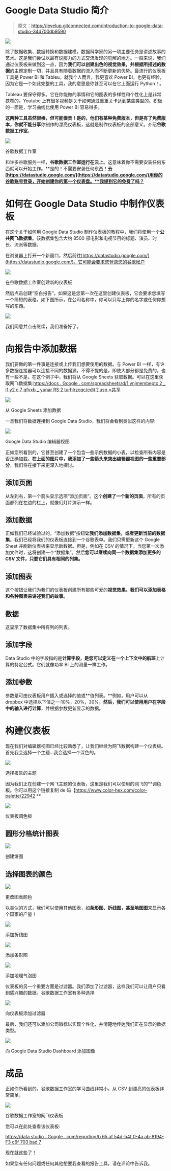 # Google Data Studio 简介

> 原文：<https://levelup.gitconnected.com/introduction-to-google-data-studio-34d700db9590>

![](img/1a64f5c0d5074ffdf02b1c4b77a7f0cc.png)

除了数据收集、数据转换和数据建模，数据科学家的另一项主要任务是讲述故事的艺术。这是我们尝试以最有说服力的方式交流发现的见解的地方。一般来说，我们通过仪表板来做到这一点，因为**我们可以创建出色的视觉效果，并根据所描述的数据**的主题定制一切，并且具有随着数据的流入而不断更新的优势。最流行的仪表板工具是 Power BI 和 Tableu。就我个人而言，我更喜欢 Power BI，也更有经验，因为它是一个如此完整的工具，我的意思是你甚至可以在它上面运行 Python！。

Tableau 要保守得多。它在你能做的事情和它的图表的多样性和个性化上是非常狭窄的。Youtube 上有很多视频是关于如何通过重重关卡达到某些类型的。积极的一面是，学习曲线比使用 Power BI 容易得多。

**这两种工具虽然很棒，但可能很贵！**是的，他们有某种免费版本，但是**有了免费版本，你就不能分享**你制作的漂亮仪表板，这就是制作仪表板的全部意义。介绍**谷歌数据工作室**。

![](img/e2593d17cf549bbcff134170a7c5c03a.png)

谷歌数据工作室

和许多谷歌服务一样，**谷歌数据工作室运行在云上**。这意味着你不需要安装任何东西就可以开始工作。**是的！不需要安装任何东西！**去[https://datastudio.google.com/](https://datastudio.google.com/)用你的谷歌账号登录，开始创建你的第一个仪表盘。**我提到它的免费了吗？**

# 如何在 Google Data Studio 中制作仪表板

在这个关于如何用 Google Data Studio 制作仪表板的教程中，我们将使用一个**公共网飞数据集**。该数据集包含大约 8500 部电影和电视节目的标题、演员、时长、流派等数据。

在浏览器上打开一个新窗口，然后前往[https://datastudio.google.com/](https://datastudio.google.com/)。它可能会要求您登录您的谷歌帐户

![](img/df19143a9320a57f6e320468d9e10d82.png)

在谷歌数据工作室创建新的仪表板

然后点击创建“空白报告”。如果这是您第一次在这里创建仪表板，它会要求您填写一个简短的表格。如下图所示，在公司名称中，你可以只写上你的名字或任何你想写的东西。

![](img/3473e333aaccf01733c58694779ea787.png)

我们同意并点击继续，我们准备好了。

# 向报告中添加数据

我们要做的第一件事是连接或上传我们想要使用的数据。与 Power BI 一样，有许多数据连接器可以连接不同的数据源。不得不提的是，即使大部分都是免费的，也有一些不是。在这个例子中，我们将从 Google Sheets 获取数据。可以在这里获取网飞数据集:[https://docs . Google . com/spreadsheets/d/1 ynjmembeptx 2 _ i1 y2 c 7 qfvxb _ yunar RS 2 turhlrzcqc/edit？usp =共享](https://docs.google.com/spreadsheets/d/1YNJmEmbEPTX2_i1Y2c7qfvXb_YUNArrs2tURhlrzcQc/edit?usp=sharing)

![](img/f765905a7634c362e3f3580aa4118d14.png)

从 Google Sheets 添加数据

一旦我们将数据连接到 Google Data Studio，我们将会看到类似这样的内容:

![](img/82735c97b6b913a41cf6295e5880d85c.png)

Google Data Studio 编辑器视图

正如您所看到的，它甚至创建了一个包含一些示例数据的小表，以检查所有内容是否正确加载。**在上面的图片中，我添加了一些箭头来突出编辑器视图的一些重要部分**，我们将在接下来更深入地探讨。

## 添加页面

从左到右，第一个箭头显示选项“添加页面”。这个**创建了一个新的页面**，所有的页面都列在左边的栏上，就像幻灯片演示一样。

## 添加数据

正如我们已经试验过的，“添加数据”按钮**让我们添加数据集，或者更新当前的数据集**。我们已经将我们的仪表板连接到一个谷歌表单。我们只需更新这个 Google Sheet 并刷新仪表板来显示新数据。但是，例如在 CSV 的情况下，当您第一次添加文件时，这将创建一个“数据集”。然后**您可以继续向同一个数据集添加更多的 CSV 文件，只要它们具有相同的列集。**

## 添加图表

这个按钮让我们为我们的仪表板创建所有那些可爱的**视觉效果。我们可以添加表格和各种图表来讲述我们的故事。**

## 数据

这显示了数据集中所有列的列表。

## 添加字段

Data Studio 中的字段指的是**计算字段，是您可以定义在一个上下文中的航班**上计算的特定公式。它们就像功率 BI 上的测量一样工作。

## 添加参数

参数是可由仪表板用户插入或选择的值或**值列表。**例如，用户可以从 dropbox 中选择以下值之一:10%，20%，30%。**然后，我们可以使用用户在字段中的输入进行计算**，并根据参数更新显示的数据。

# 构建仪表板

现在我们对编辑器视图已经比较熟悉了，让我们继续为网飞数据构建一个仪表板。首先我会选择一个主题…我会选择一个深色的。

![](img/e8c331997bc60b3845b4659753ab9307.png)

选择报告的主题

因为我们正在创建一个网飞主题的仪表板，这里是我们可以使用的网飞的**调色板。你可以用这个链接复制 de 码【https://www.color-hex.com/color-palette/22942 **

![](img/131ffbcd1a87fbc4b5f86f350d435d03.png)

仪表板调色板

## 圆形分格统计图表

![](img/50a213fa3bfee0639f36b4def014ce52.png)

创建饼图

## 选择图表的颜色

![](img/4b6504f8282455d2c002392086648127.png)

更改图表颜色

以类似的方式，我们可以使用其他图表，如**条形图、折线图，甚至地图图**来显示各个国家的产量！

![](img/fa9c9a02f12dc5c6cfb0b3b7840d560f.png)

添加折线图

![](img/99ff1efe987736a1ba73301c951e87e3.png)

添加条形图

![](img/6b90c80a7e508acc91d6a9b0e59dee9e.png)

添加地理气泡图

仪表板的另一个重要方面是过滤器。我们添加了过滤器，这样我们可以让用户只看到感兴趣的数据。谷歌数据工作室有多种选择

![](img/fcccb8a3b05834576548170072b7deec.png)

向仪表板添加过滤器

最后，我们还可以添加公司徽标以实现个性化，并清楚地传达我们正在显示的数据类型。

![](img/1b68f0175e008bc9f9af4f828b37b6d7.png)

向 Google Data Studio Dashboard 添加图像

# 成品

正如你所看到的，谷歌数据工作室的学习曲线非常小。从 CSV 到漂亮的仪表板非常简单。

![](img/c7af0aa3313b96db98840d47ead4ba9e.png)

谷歌数据工作室的网飞仪表板

您可以在此处查看该仪表板:

[https://data studio . Google . com/reporting/b 65 af 54d-b4f 0-4a ab-8194-F3 c6f 703 bad 7](https://datastudio.google.com/reporting/b65af54d-b4f0-4aab-8194-f3c6f703bad7)

现在就这些了！

如果您有任何问题或任何其他想要我查看的报告工具，请在评论中告诉我。
